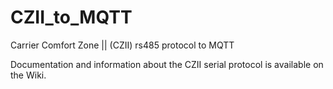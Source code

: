 # CZII_to_MQTT
Carrier Comfort Zone || (CZII) rs485 protocol to MQTT

Documentation and information about the CZII serial protocol is available on the Wiki.
